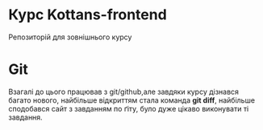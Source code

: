 # Курс Kottans-frontend
Репозиторій для зовнішнього курсу
# Git
Взагалі до цього працював з git/github,але завдяки курсу дізнався багато нового, найбільше відкриттям стала команда __git diff__, найбільше сподобався сайт з завданням по ґіту, було дуже цікаво виконувати ті завдання.
